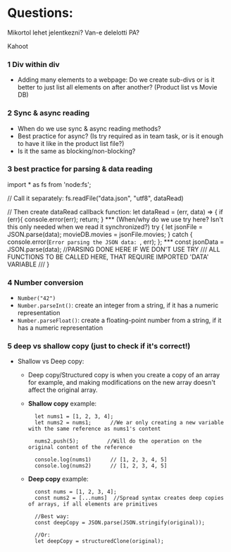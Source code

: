 # Questions:  

Mikortol lehet jelentkezni?
Van-e delelotti PA?

Kahoot


### 1 Div within div

- Adding many elements to a webpage: Do we create sub-divs or is it better to just list all elements on after another? (Product list vs Movie DB)

### 2 Sync & async reading

- When do we use sync & async reading methods?
- Best practice for async? (Is try required as in team task, or is it enough to have it like in the product list file?)
- Is it the same as blocking/non-blocking?

### 3 best practice for parsing & data reading
import * as fs from 'node:fs';

// Call it separately:
fs.readFile("data.json", "utf8", dataRead)

// Then create dataRead callback function:
let dataRead = (err, data) => {
    if (err){
        console.error(err);
        return;
    }
    ***  (When/why do we use try here? Isn't this only needed when we read it synchronized?)
    try {
        let jsonFile = JSON.parse(data);
        movieDB.movies = jsonFile.movies;
    } catch {
        console.error(`Error parsing the JSON data: `, err);
    };
    ***
    const jsonData = JSON.parse(data);      //PARSING DONE HERE IF WE DON'T USE TRY
    /// ALL FUNCTIONS TO BE CALLED HERE, THAT REQUIRE IMPORTED 'DATA' VARIABLE ///
}

### 4 Number conversion

- `Number("42")`
- `Number.parseInt()`: create an integer from a string, if it has a numeric representation
- `Number.parseFloat()`: create a floating-point number from a string, if it has a numeric representation

### 5 deep vs shallow copy (just to check if it's correct!)

- Shallow vs Deep copy:
    - Deep copy/Structured copy is when you create a copy of an array for example, and making modifications on the new array doesn't affect the original array.
    - **Shallow copy** example:

            let nums1 = [1, 2, 3, 4];
            let nums2 = nums1;      //We ar only creating a new variable with the same reference as nums1's content

            nums2.push(5);         //Will do the operation on the original content of the reference

            console.log(nums1)      // [1, 2, 3, 4, 5]
            console.log(nums2)      // [1, 2, 3, 4, 5]

    - **Deep copy** example:

            const nums = [1, 2, 3, 4];
            const nums2 = [...nums]  //Spread syntax creates deep copies of arrays, if all elements are primitives

            //Best way:
            const deepCopy = JSON.parse(JSON.stringify(original));

            //Or:
            let deepCopy = structuredClone(original);